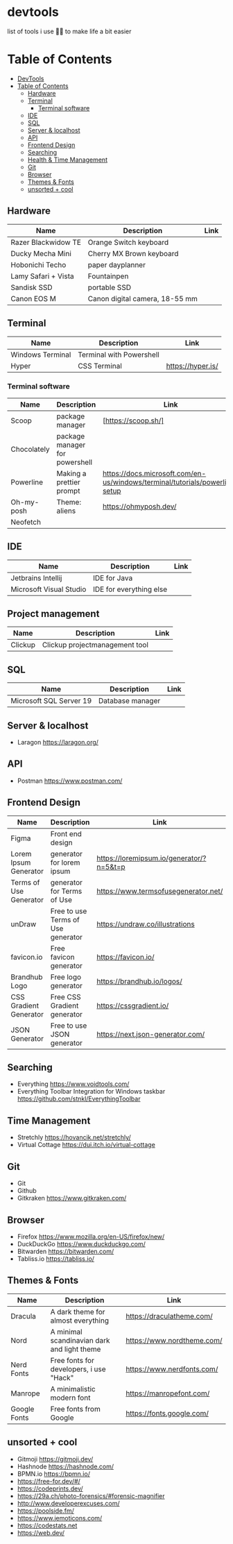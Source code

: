 # devtools
list of tools i use 👨‍💻 to make life a bit easier

# Table of Contents
- [DevTools](#devtools)
- [Table of Contents](#table-of-contents)
  - [Hardware](#hardware)
  - [Terminal](#terminal)
    - [Terminal software](#terminal-software)
  - [IDE](#ide)
  - [SQL](#sql)
  - [Server & localhost](#server--localhost)
  - [API](#api)
  - [Frontend Design](#frontend-design)
  - [Searching](#searching)
  - [Health & Time Management](#health--time-management)
  - [Git](#git)
  - [Browser](#browser)
  - [Themes & Fonts](#themes--fonts)
  - [unsorted + cool](#unsorted--cool)

## Hardware
Name | Description | Link 
--- | --- |--- 
Razer Blackwidow TE | Orange Switch keyboard | 
Ducky Mecha Mini | Cherry MX Brown keyboard | 
Hobonichi Techo | paper dayplanner | 
Lamy Safari + Vista | Fountainpen |
Sandisk SSD | portable SSD |
Canon EOS M | Canon digital camera, 18-55 mm | 

## Terminal

Name | Description | Link 
--- | --- |--- 
Windows Terminal| Terminal with Powershell 
Hyper | CSS Terminal | https://hyper.is/ 

### Terminal software

|Name | Description | Link |
--- | --- |--- 
| Scoop       |        package manager         | [https://scoop.sh/] |
| Chocolately | package manager for powershell |                     |                                                        
| Powerline   |    Making a prettier prompt    | https://docs.microsoft.com/en-us/windows/terminal/tutorials/powerline-setup |
| Oh-my-posh  |         Theme: aliens          | https://ohmyposh.dev/ |
| Neofetch    |                                |                       |                                                


## IDE

Name | Description | Link 
--- | --- |--- 
Jetbrains Intellij | IDE for Java       
Microsoft Visual Studio | IDE for everything else 

## Project management

Name | Description | Link 
--- | --- |--- 
Clickup | Clickup  projectmanagement tool | 

## SQL

Name | Description | Link 
--- | --- |--- 
Microsoft SQL Server 19 | Database manager |

## Server & localhost
- Laragon https://laragon.org/

## API
- Postman https://www.postman.com/

## Frontend Design

Name | Description | Link 
--- | --- |--- 
Figma                  |          Front end design          |
Lorem Ipsum Generator  |     generator for lorem ipsum      | https://loremipsum.io/generator/?n=5&t=p 
Terms of Use Generator |     generator for Terms of Use     |     https://www.termsofusegenerator.net/ 
unDraw                 | Free to use Terms of Use generator |          https://undraw.co/illustrations 
favicon.io             |       Free favicon generator       |                      https://favicon.io/ 
Brandhub Logo          |        Free logo generator         |               https://brandhub.io/logos/ 
CSS Gradient Generator |    Free CSS Gradient generator     |                  https://cssgradient.io/ 
JSON Generator         |     Free to use JSON generator     |         https://next.json-generator.com/ 

## Searching
- Everything https://www.voidtools.com/
- Everything Toolbar Integration for Windows taskbar https://github.com/stnkl/EverythingToolbar

## Time Management
- Stretchly https://hovancik.net/stretchly/
- Virtual Cottage https://dui.itch.io/virtual-cottage

## Git
- Git
- Github
- Gitkraken https://www.gitkraken.com/

## Browser
- Firefox https://www.mozilla.org/en-US/firefox/new/
- DuckDuckGo https://www.duckduckgo.com/
- Bitwarden https://bitwarden.com/
- Tabliss.io https://tabliss.io/

## Themes & Fonts

Name | Description | Link 
--- | --- |--- 
Dracula      |     A dark theme for almost everything      |  https://draculatheme.com/ 
Nord         | A minimal scandinavian dark and light theme | https://www.nordtheme.com/ 
Nerd Fonts   |   Free fonts for developers, i use "Hack"   | https://www.nerdfonts.com/ 
Manrope      |         A minimalistic modern font          |   https://manropefont.com/ 
Google Fonts |           Free fonts from Google            |  https://fonts.google.com/ 

## unsorted + cool
- Gitmoji https://gitmoji.dev/
- Hashnode https://hashnode.com/
- BPMN.io https://bpmn.io/
- https://free-for.dev/#/
- https://codeprints.dev/
- https://29a.ch/photo-forensics/#forensic-magnifier
- http://www.developerexcuses.com/
- https://poolside.fm/
- https://www.jemoticons.com/
- https://codestats.net
- https://web.dev/
